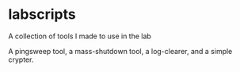 # labscripts
A collection of tools I made to use in the lab

A pingsweep tool, a mass-shutdown tool, a log-clearer, and a simple crypter.
